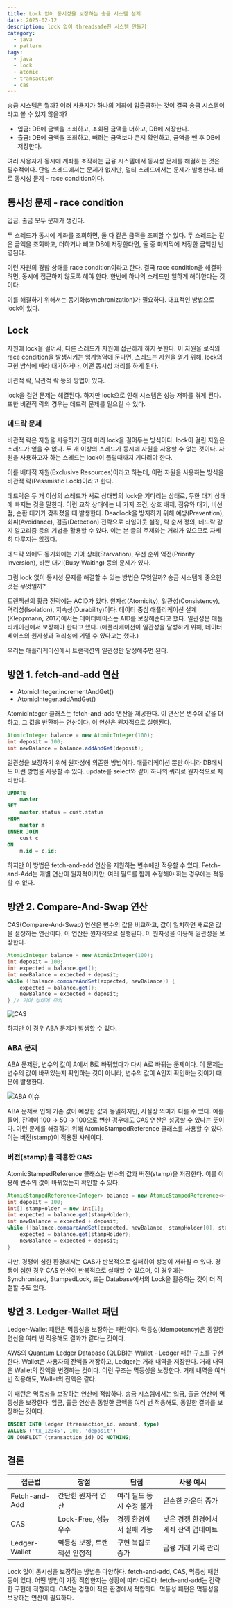 ```yaml
---
title: Lock 없이 동시성을 보장하는 송금 시스템 설계
date: 2025-02-12
description: lock 없이 threadsafe한 시스템 만들기
category:
  - java
  - pattern
tags:
  - java
  - lock
  - atomic
  - transaction
  - cas
---
```

송금 시스템은 뭘까? 여러 사용자가 하나의 계좌에 입출금하는 것이 결국 송금 시스템이라고 볼 수 있지 않을까?

- 입금: DB에 금액을 조회하고, 조회된 금액을 더하고, DB에 저장한다.
- 출금: DB에 금액을 조회하고, 빼려는 금액보다 큰지 확인하고, 금액을 뺀 후 DB에 저장한다.

여러 사용자가 동시에 계좌를 조작하는 금융 시스템에서 동시성 문제를 해결하는 것은 필수적이다. 단일 스레드에서는 문제가 없지만, 멀티 스레드에서는 문제가 발생한다. 바로 동시성 문제 - race condition이다.

## 동시성 문제 - race condition

입금, 출금 모두 문제가 생긴다.

두 스레드가 동시에 계좌를 조회하면, 둘 다 같은 금액을 조회할 수 있다.
두 스레드는 같은 금액을 조회하고, 더하거나 빼고 DB에 저장한다면, 둘 중 마지막에 저장한 금액만 반영된다.

이런 자원의 경합 상태를 race condition이라고 한다.
결국 race condition을 해결하려면, 동시에 접근하지 않도록 해야 한다.
한번에 하나의 스레드만 일하게 해야한다는 것이다.

이를 해결하기 위해서는 동기화(synchronization)가 필요하다. 대표적인 방법으로 lock이 있다.

## Lock

자원에 lock을 걸어서, 다른 스레드가 자원에 접근하게 하지 못한다. 이 자원을 로직의 race condition을 발생시키는 임계영역에 둔다면, 스레드는 자원을 얻기 위해, lock의 구현 방식에 따라 대기하거나, 어떤 동시성 처리를 하게 된다.

비관적 락, 낙관적 락 등의 방법이 있다.

lock을 걸면 문제는 해결된다. 하지만 lock으로 인해 시스템은 성능 저하를 겪게 된다. 또한 비관적 락의 경우는 데드락 문제를 일으킬 수 있다.

### 데드락 문제

비관적 락은 자원을 사용하기 전에 미리 lock을 걸어두는 방식이다. lock이 걸린 자원은 스레드가 얻을 수 없다. 두 개 이상의 스레드가 동시에 자원을 사용할 수 없는 것이다. 자원을 사용하고자 하는 스레드는 lock이 풀릴때까지 기다려야 한다.

이를 배타적 자원(Exclusive Resources)이라고 하는데, 이런 자원을 사용하는 방식을 비관적 락(Pessmistic Lock)이라고 한다.

데드락은 두 개 이상의 스레드가 서로 상대방의 lock을 기다리는 상태로, 무한 대기 상태에 빠지는 것을 말한다. 이런 교착 상태에는 네 가지 조건, 상호 배제, 점유와 대기, 비선점, 순환 대기가 갖춰졌을 때 발생한다. Deadlock을 방지하기 위해 예방(Prevention), 회피(Avoidance), 검출(Detection) 전략으로 타임아웃 설정, 락 순서 정의, 데드락 감지 알고리즘 등의 기법을 활용할 수 있다. 이는 본 글의 주제와는 거리가 있으므로 자세히 다루지는 않겠다.

데드락 외에도 동기화에는 기아 상태(Starvation), 우선 순위 역전(Priority Inversion), 바쁜 대기(Busy Waiting) 등의 문제가 있다.

그럼 lock 없이 동시성 문제를 해결할 수 있는 방법은 무엇일까?
송금 시스템에 중요한 것은 무엇일까?

트랜잭션의 황금 전략에는 ACID가 있다. 원자성(Atomicity), 일관성(Consistency), 격리성(Isolation), 지속성(Durability)이다. 데이터 중심 애플리케이션 설계(Kleppmann, 2017)에서는 데이터베이스는 AID를 보장해준다고 했다. 일관성은 애플리케이션에서 보장해야 한다고 했다. (애플리케이션이 일관성을 달성하기 위해, 데이터베이스의 원자성과 격리성에 기댈 수 있다고는 했다.)

우리는 애플리케이션에서 트랜잭션의 일관성만 달성해주면 된다.

## 방안 1. fetch-and-add 연산

- AtomicInteger.incrementAndGet()
- AtomicInteger.addAndGet()

AtomicInteger 클래스는 fetch-and-add 연산을 제공한다. 이 연산은 변수에 값을 더하고, 그 값을 반환하는 연산이다. 이 연산은 원자적으로 실행된다.

```java
AtomicInteger balance = new AtomicInteger(100);
int deposit = 100;
int newBalance = balance.addAndGet(deposit);
```

일관성을 보장하기 위해 원자성에 의존한 방법이다.
애플리케이션 뿐만 아니라 DB에서도 이런 방법을 사용할 수 있다.
update를 select와 같이 하나의 쿼리로 원자적으로 처리한다.

```sql
UPDATE
    master
SET
    master.status = cust.status
FROM
    master m
INNER JOIN
    cust c
ON 
    m.id = c.id;
```

하지만 이 방법은 fetch-and-add 연산을 지원하는 변수에만 적용할 수 있다.
Fetch-and-Add는 개별 연산이 원자적이지만, 여러 필드를 함께 수정해야 하는 경우에는 적용할 수 없다.

## 방안 2. Compare-And-Swap 연산

CAS(Compare-And-Swap) 연산은 변수의 값을 비교하고, 값이 일치하면 새로운 값을 설정하는 연산이다. 이 연산은 원자적으로 실행된다. 이 원자성을 이용해 일관성을 보장한다.

```java
AtomicInteger balance = new AtomicInteger(100);
int deposit = 100;
int expected = balance.get();
int newBalance = expected + deposit;
while (!balance.compareAndSet(expected, newBalance)) {
    expected = balance.get();
    newBalance = expected + deposit;
} // 기아 상태에 주의
```

![CAS](./img/threads_cas-1-1024x572-2.webp)

하지만 이 경우 ABA 문제가 발생할 수 있다.

### ABA 문제

ABA 문제란, 변수의 값이 A에서 B로 바뀌었다가 다시 A로 바뀌는 문제이다.
이 문제는 변수의 값이 바뀌었는지 확인하는 것이 아니라, 변수의 값이 A인지 확인하는 것이기 때문에 발생한다.

![ABA 이슈](./img/threads_aba-1024x571-1.webp)

ABA 문제로 인해 기존 값이 예상한 값과 동일하지만, 사실상 의미가 다를 수 있다. 예를 들어, 잔액이 100 → 50 → 100으로 변한 경우에도 CAS 연산은 성공할 수 있다는 뜻이다. 이런 문제를 해결하기 위해 AtomicStampedReference 클래스를 사용할 수 있다. 이는 버전(stamp)이 적용된 사례이다.

### 버전(stamp)을 적용한 CAS

AtomicStampedReference 클래스는 변수의 값과 버전(stamp)을 저장한다. 이를 이용해 변수의 값이 바뀌었는지 확인할 수 있다.

```java
AtomicStampedReference<Integer> balance = new AtomicStampedReference<>(100, 0);
int deposit = 100;
int[] stampHolder = new int[1];
int expected = balance.get(stampHolder);
int newBalance = expected + deposit;
while (!balance.compareAndSet(expected, newBalance, stampHolder[0], stampHolder[0] + 1)) {
    expected = balance.get(stampHolder);
    newBalance = expected + deposit;
}
```

다만, 경쟁이 심한 환경에서는 CAS가 반복적으로 실패하여 성능이 저하될 수 있다.
경쟁이 심한 경우 CAS 연산이 반복적으로 실패할 수 있으며, 이 경우에는 Synchronized, StampedLock, 또는 Database에서의 Lock을 활용하는 것이 더 적절할 수도 있다.

## 방안 3. Ledger-Wallet 패턴

Ledger-Wallet 패턴은 멱등성을 보장하는 패턴이다. 멱등성(Idempotency)은 동일한 연산을 여러 번 적용해도 결과가 같다는 것이다.

AWS의 Quantum Ledger Database (QLDB)는 Wallet - Ledger 패턴 구조를 구현한다. Wallet은 사용자의 잔액을 저장하고, Ledger는 거래 내역을 저장한다. 거래 내역은 Wallet의 잔액을 변경하는 것이다. 이런 구조는 멱등성을 보장한다. 거래 내역을 여러 번 적용해도, Wallet의 잔액은 같다.

이 패턴은 멱등성을 보장하는 연산에 적합하다. 송금 시스템에서는 입금, 출금 연산이 멱등성을 보장한다. 입금, 출금 연산은 동일한 금액을 여러 번 적용해도, 동일한 결과를 보장하는 것이다.

```sql
INSERT INTO ledger (transaction_id, amount, type) 
VALUES ('tx_12345', 100, 'deposit') 
ON CONFLICT (transaction_id) DO NOTHING;
```

## 결론

| 접근법 | 장점 | 단점 | 사용 예시 |
|--------|------|------|----------|
| Fetch-and-Add | 간단한 원자적 연산 | 여러 필드 동시 수정 불가 | 단순한 카운터 증가 |
| CAS | Lock-Free, 성능 우수 | 경쟁 환경에서 실패 가능 | 낮은 경쟁 환경에서 계좌 잔액 업데이트 |
| Ledger-Wallet | 멱등성 보장, 트랜잭션 안정적 | 구현 복잡도 증가 | 금융 거래 기록 관리 |

Lock 없이 동시성을 보장하는 방법은 다양하다. fetch-and-add, CAS, 멱등성 패턴 등이 있다. 어떤 방법이 가장 적합한지는 상황에 따라 다르다.  fetch-and-add는 간략한 구현에 적합하다. CAS는 경쟁이 적은 환경에서 적합하다. 멱등성 패턴은 멱등성을 보장하는 연산이 필요하다.
